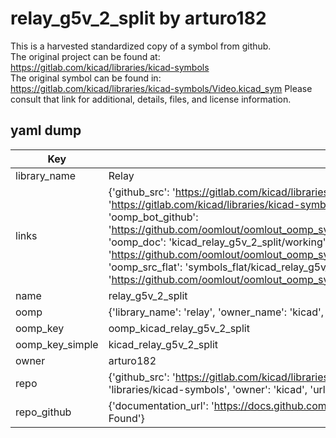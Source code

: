 # relay_g5v_2_split by arturo182  
This is a harvested standardized copy of a symbol from github.  
The original project can be found at:  
https://gitlab.com/kicad/libraries/kicad-symbols  
The original symbol can be found in:
https://gitlab.com/kicad/libraries/kicad-symbols/Video.kicad_sym
Please consult that link for additional, details, files, and license information.  
## yaml dump  
| Key | Value |  
| --- | --- |  
| library_name | Relay |  
| links | {'github_src': 'https://gitlab.com/kicad/libraries/kicad-symbols/Video.kicad_sym', 'github_src_repo': 'https://gitlab.com/kicad/libraries/kicad-symbols', 'oomp_bot': 'kicad_relay_g5v_2_split/working', 'oomp_bot_github': 'https://github.com/oomlout/oomlout_oomp_symbol_bot/tree/main/kicad_relay_g5v_2_split/working', 'oomp_doc': 'kicad_relay_g5v_2_split/working', 'oomp_doc_github': 'https://github.com/oomlout/oomlout_oomp_symbol_doc/tree/main/kicad_relay_g5v_2_split/working', 'oomp_src_flat': 'symbols_flat/kicad_relay_g5v_2_split/working', 'oomp_src_flat_github': 'https://github.com/oomlout/oomlout_oomp_symbol_src/tree/main/kicad_relay_g5v_2_split/working'} |  
| name | relay_g5v_2_split |  
| oomp | {'library_name': 'relay', 'owner_name': 'kicad', 'symbol_name': 'relay_g5v_2_split'} |  
| oomp_key | oomp_kicad_relay_g5v_2_split |  
| oomp_key_simple | kicad_relay_g5v_2_split |  
| owner | arturo182 |  
| repo | {'github_src': 'https://gitlab.com/kicad/libraries/kicad-symbols/Video.kicad_sym', 'name': 'libraries/kicad-symbols', 'owner': 'kicad', 'url': 'https://gitlab.com/kicad/libraries/kicad-symbols'} |  
| repo_github | {'documentation_url': 'https://docs.github.com/rest/repos/repos#get-a-repository', 'message': 'Not Found'} |  


